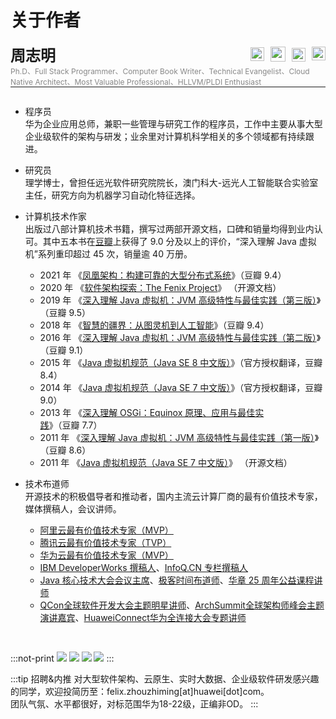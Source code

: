 # 关于作者

<font size=5><b>周志明</b></font>
<span style="top: 4px; position: relative; float:right">
<a href="https://github.com/fenixsoft" target="_blank" title="https://github.com/fenixsoft"> <img src="./images/github-brands.svg" style="width:22px; display:inline-block" /></a>
<a href="https://weibo.com/icyfenix" target="_blank" title="https://weibo.com/icyfenix"> <img src="./images/weibo-brands.svg" style="width:24px; display:inline-block; padding-left: 6px; top: 1px; position: relative; " /></a>
<a href="https://www.linkedin.com/in/icyfenix" target="_blank" title="https://linkedin.com/in/icyfenix"> <img src="./images/linkedin-brands.svg" style="width:22px; display:inline-block; padding-left: 6px; top: 1px; position: relative; " /></a>
<a href="mailto:icyfenix@gmail.com" target="_blank" title="icyfenix@gmail.com"> <img src="./images/mail-bulk-solid.svg" style="width:22px; display:inline-block; padding-left: 6px;  top: -1px; position: relative;" /></a>
</span>
<span style="font-size:12px; color:#888; display: block; ">Ph.D、Full Stack Programmer、Computer Book Writer、Technical Evangelist、Cloud Native Architect、Most Valuable Professional、HLLVM/PLDI Enthusiast</span>

<hr style="height: 1px;  top: -14px; position: relative;" />

- 程序员<br/>
  华为企业应用总师，兼职一些管理与研究工作的程序员，工作中主要从事大型企业级软件的架构与研发；业余里对计算机科学相关的多个领域都有持续跟进。

- 研究员<br/>理学博士，曾担任远光软件研究院院长，澳门科大-远光人工智能联合实验室主任，研究方向为机器学习自动化特征选择。

- 计算机技术作家<br/>出版过八部计算机技术书籍，撰写过两部开源文档，口碑和销量均得到业内认可。其中五本书在[豆瓣](https://www.douban.com/)上获得了 9.0 分及以上的评价，“深入理解 Java 虚拟机”系列重印超过 45 次，销量逾 40 万册。
  - 2021 年 《[凤凰架构：构建可靠的大型分布式系统](https://icyfenix.cn/introduction/about-book.html)》（豆瓣 9.4）
  - 2020 年 《[软件架构探索：The Fenix Project](https://icyfenix.cn/)》 （开源文档）
  - 2019 年 《[深入理解 Java 虚拟机：JVM 高级特性与最佳实践（第三版）](https://book.douban.com/subject/34907497/)》（豆瓣 9.5）
  - 2018 年 《[智慧的疆界：从图灵机到人工智能](https://book.douban.com/subject/30379536/)》（豆瓣 9.4）
  - 2016 年 《[深入理解 Java 虚拟机：JVM 高级特性与最佳实践（第二版）](https://book.douban.com/subject/24722612/)》（豆瓣 9.1）
  - 2015 年 《[Java 虚拟机规范（Java SE 8 中文版）](https://book.douban.com/subject/26418340/)》（官方授权翻译，豆瓣 8.4）
  - 2014 年 《[Java 虚拟机规范（Java SE 7 中文版）](https://book.douban.com/subject/25792515/)》（官方授权翻译，豆瓣 9.0）
  - 2013 年 《[深入理解 OSGi：Equinox 原理、应用与最佳实践](https://book.douban.com/subject/21324330/)》（豆瓣 7.7）
  - 2011 年 《[深入理解 Java 虚拟机：JVM 高级特性与最佳实践（第一版）](https://book.douban.com/subject/6522893/)》（豆瓣 8.6）
  - 2011 年 《[Java 虚拟机规范（Java SE 7 中文版）](https://www.iteye.com/topic/1117824)》 （开源文档）

- 技术布道师<br/>
  开源技术的积极倡导者和推动者，国内主流云计算厂商的最有价值技术专家，媒体撰稿人，会议讲师。
  - [阿里云最有价值技术专家（MVP）](https://mvp.aliyun.com/mvp/detail/487)
  - [腾讯云最有价值技术专家（TVP）](https://cloud.tencent.com/tvp/132)
  - [华为云最有价值技术专家（MVP）](https://developer.huaweicloud.com/mvp/member)
  - [IBM DeveloperWorks 撰稿人]()、[InfoQ.CN 专栏撰稿人](https://www.infoq.cn/profile/CD59DD20F93F11/publish)
  - [Java 核心技术大会会议主席](https://ke.segmentfault.com/course/1650000041954414)、[极客时间布道师](https://time.geekbang.org/opencourse/intro/100064201)、[华章 25 周年公益课程讲师](https://xie.infoq.cn/article/36ec9efa0697377af0d043b1e)
  - [QCon全球软件开发大会主题明星讲师](https://qcon.infoq.cn/2020/shenzhen/)、[ArchSummit全球架构师峰会主题演讲嘉宾](https://archsummit.infoq.cn/2021/shenzhen/presentation/4104)、[HuaweiConnect华为全连接大会专题讲师](https://www.huawei.com/cn/events/huaweiconnect/agenda?type=%E4%B8%93%E9%A2%98%E6%BC%94%E8%AE%B2)

<br/>

:::not-print
<swiper :autoPlay='false'  :showIndicator='true' >
<slide><img src="./images/icyfenix.jpg" /></slide>
<slide><img src="./images/icyfenix2.jpg" /></slide>
<slide><img src="./images/icyfenix3.jpg" /></slide>
<slide><img src="./images/icyfenix4.jpg" /></slide>
</swiper>
:::

:::tip 招聘&内推
  对大型软件架构、云原生、实时大数据、企业级软件研发感兴趣的同学，欢迎投简历至：felix.zhouzhiming[at]huawei[dot]com。<br/>
  团队气氛、水平都很好，对标范围华为18-22级，正编非OD。
:::

